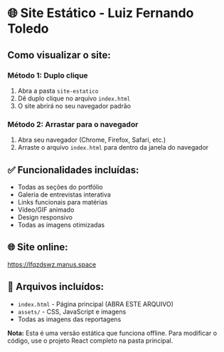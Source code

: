 # 🌐 Site Estático - Luiz Fernando Toledo

## Como visualizar o site:

### Método 1: Duplo clique
1. Abra a pasta `site-estatico`
2. Dê duplo clique no arquivo `index.html`
3. O site abrirá no seu navegador padrão

### Método 2: Arrastar para o navegador
1. Abra seu navegador (Chrome, Firefox, Safari, etc.)
2. Arraste o arquivo `index.html` para dentro da janela do navegador

## ✅ Funcionalidades incluídas:
- Todas as seções do portfólio
- Galeria de entrevistas interativa
- Links funcionais para matérias
- Vídeo/GIF animado
- Design responsivo
- Todas as imagens otimizadas

## 🌐 Site online:
https://lfqzdswz.manus.space

## 📁 Arquivos incluídos:
- `index.html` - Página principal (ABRA ESTE ARQUIVO)
- `assets/` - CSS, JavaScript e imagens
- Todas as imagens das reportagens

**Nota:** Esta é uma versão estática que funciona offline. Para modificar o código, use o projeto React completo na pasta principal.

